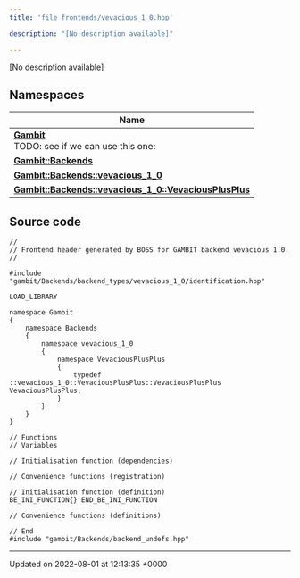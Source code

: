 ```yaml
---
title: 'file frontends/vevacious_1_0.hpp'

description: "[No description available]"

---
```







[No description available]

## Namespaces

| Name           |
| -------------- |
| **[Gambit](/documentation/code/namespaces/namespacegambit/)** <br>TODO: see if we can use this one:  |
| **[Gambit::Backends](/documentation/code/namespaces/namespacegambit_1_1backends/)**  |
| **[Gambit::Backends::vevacious_1_0](/documentation/code/namespaces/namespacegambit_1_1backends_1_1vevacious__1__0/)**  |
| **[Gambit::Backends::vevacious_1_0::VevaciousPlusPlus](/documentation/code/namespaces/namespacegambit_1_1backends_1_1vevacious__1__0_1_1vevaciousplusplus/)**  |




## Source code

```
//
// Frontend header generated by BOSS for GAMBIT backend vevacious 1.0.
//

#include "gambit/Backends/backend_types/vevacious_1_0/identification.hpp"

LOAD_LIBRARY

namespace Gambit
{
    namespace Backends
    {
        namespace vevacious_1_0
        {
            namespace VevaciousPlusPlus
            {
                typedef ::vevacious_1_0::VevaciousPlusPlus::VevaciousPlusPlus VevaciousPlusPlus;
            }
        }
    }
}

// Functions
// Variables

// Initialisation function (dependencies)

// Convenience functions (registration)

// Initialisation function (definition)
BE_INI_FUNCTION{} END_BE_INI_FUNCTION

// Convenience functions (definitions)

// End
#include "gambit/Backends/backend_undefs.hpp"
```


-------------------------------

Updated on 2022-08-01 at 12:13:35 +0000
